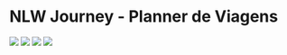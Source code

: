 # NLW Journey - Planner de Viagens

<div style="display:inline-block">
        <picture>
                <source media="(prefers-color-scheme: light)" srcset="https://img.shields.io/badge/Java-black?style=for-the-badge&logo=OpenJDK&logoColor=white">
                <img src="https://img.shields.io/badge/Java-white?style=for-the-badge&logo=OpenJDK&logoColor=black" />
        </picture>
        <picture>
                <source media="(prefers-color-scheme: light)" srcset="https://img.shields.io/badge/Maven-black?style=for-the-badge&logo=ApacheMaven&logoColor=white">
                <img src="https://img.shields.io/badge/Maven-white?style=for-the-badge&logo=ApacheMaven&logoColor=black" />
        </picture>
        <picture>
                <source media="(prefers-color-scheme: light)" srcset="https://img.shields.io/badge/Spring_Boot-black?style=for-the-badge&logo=SpringBoot&logoColor=white">
                <img src="https://img.shields.io/badge/Spring_Boot-white?style=for-the-badge&logo=SpringBoot&logoColor=black" />
        </picture>
        <picture>
                <source media="(prefers-color-scheme: light)" srcset="https://img.shields.io/badge/FlyWay-black?style=for-the-badge&logo=FlyWay&logoColor=white">
                <img src="https://img.shields.io/badge/FlyWay-white?style=for-the-badge&logo=FlyWay&logoColor=black" />
        </picture>
</div>
